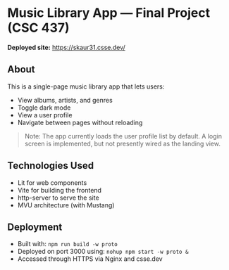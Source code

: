 # Music Library App — Final Project (CSC 437)

**Deployed site:** https://skaur31.csse.dev/

## About

This is a single-page music library app that lets users:

- View albums, artists, and genres  
- Toggle dark mode  
- View a user profile  
- Navigate between pages without reloading  

> Note: The app currently loads the user profile list by default. A login screen is implemented, but not presently wired as the landing view.

## Technologies Used

- Lit for web components  
- Vite for building the frontend  
- http-server to serve the site  
- MVU architecture (with Mustang)  

## Deployment

- Built with: `npm run build -w proto`  
- Deployed on port 3000 using: `nohup npm start -w proto &`  
- Accessed through HTTPS via Nginx and csse.dev  
